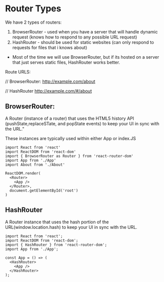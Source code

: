 # Router Types

We have 2 types of routers:
1.  BrowserRouter - used when you have a server that will handle dynamic request (knows how to respond to any possible URL request)
2. HashRouter - should be used for static websites (can only respond to requests for files that i knows about)

* Most of the time we will use BrowserRouter, but if its hosted on a server that just serves static files, HashRouter works better.

Route URLS:

// BrowserRouter:
http://example.com/about

// HashRouter
http://example.com/#/about

## BrowserRouter:
A Router (instance of a router) that uses the HTML5 history API (pushState,replaceSTate, and popState events) to keep your UI in sync with the URL."

These instances are typically used within either App or index.JS


```
import React from 'react'
import ReactDOM from 'react-dom'
import { BrowserRouter as Router } from 'react-router-dom'
import App from './App'
import About from './About'

ReactDOM.render(
  <Router>
    <App />
  </Router>,
  document.getElementById('root')
)
```

## HashRouter
A Router instance that uses the hash portion of the URL(window.location.hash) to keep your UI in sync with the URL.

```
import React from 'react';
import ReactDOM from 'react-dom';
import { HashRouter } from 'react-router-dom';
import App from './App';

const App = () => (
  <HashRouter>
    <App />
  </HashRouter>
);
```
